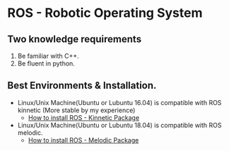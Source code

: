 # **ROS - Robotic Operating System**

## Two knowledge requirements
1. Be familiar with C++.
2. Be fluent in python.

## Best Environments & Installation.
* Linux/Unix Machine(Ubuntu or Lubuntu 16.04) is compatible with ROS kinnetic (More stable by my experience)
  * [How to install ROS - Kinnetic Package](http://wiki.ros.org/kinetic/Installation/Ubuntu)
* Linux/Unix Machine(Ubuntu or Lubuntu 18.04) is compatible with ROS melodic. 
  * [How to install ROS - Melodic Package](http://wiki.ros.org/melodic/Installation)
